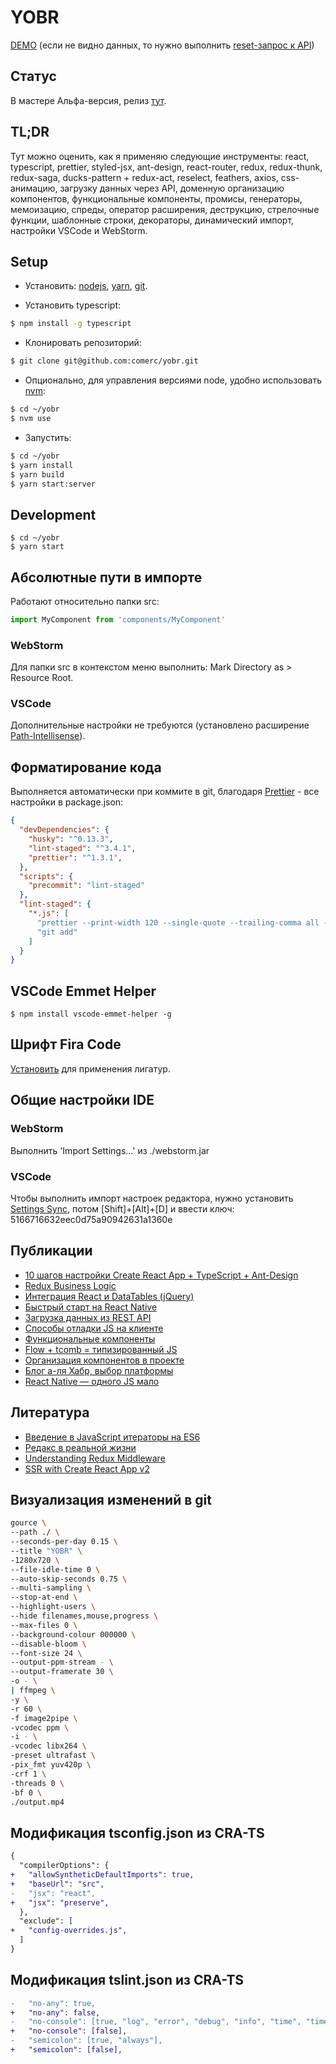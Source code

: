 # YOBR

[DEMO](https://yobr.now.sh/) (если не видно данных, то нужно выполнить [reset-запрос к API](https://yobr-server.now.sh/posts/reset/))

## Статус 

В мастере Альфа-версия, релиз [тут](https://github.com/comerc/yobr/releases/tag/0.2.0).

## TL;DR

Тут можно оценить, как я применяю следующие инструменты: react, typescript, prettier, styled-jsx, ant-design, react-router, redux, redux-thunk, redux-saga, ducks-pattern + redux-act, reselect, feathers, axios, css-анимацию, загрузку данных через API, доменную организацию компонентов, функциональные компоненты, промисы, генераторы, мемоизацию, спреды, оператор расширения, деструкцию, стрелочные функции, шаблонные строки, декораторы, динамический импорт, настройки VSCode и WebStorm.

## Setup

- Установить: [nodejs](https://nodejs.org/), [yarn](https://yarnpkg.com/), [git](https://www.atlassian.com/git/tutorials/install-git).

- Установить typescript:
```bash
$ npm install -g typescript
```

- Клонировать репозиторий:
```bash
$ git clone git@github.com:comerc/yobr.git
```

- Опционально, для управления версиями node, удобно использовать [nvm](https://github.com/creationix/nvm):
```bash
$ cd ~/yobr
$ nvm use
```

- Запустить:
```bash
$ cd ~/yobr
$ yarn install
$ yarn build
$ yarn start:server
```

## Development

```
$ cd ~/yobr
$ yarn start
```

## Абсолютные пути в импорте

Работают относительно папки src:
```javascript
import MyComponent from 'components/MyComponent'
```

### WebStorm

Для папки src в контекстом меню выполнить: Mark Directory as > Resource Root.

### VSCode

Дополнительные настройки не требуются (установлено расширение [Path-Intellisense](https://marketplace.visualstudio.com/items?itemName=christian-kohler.path-intellisense)).

## Форматирование кода

Выполняется автоматически при коммите в git, благодаря [Prettier](https://github.com/prettier/prettier) - все настройки в package.json:
```json
{
  "devDependencies": {
    "husky": "^0.13.3",
    "lint-staged": "^3.4.1",
    "prettier": "^1.3.1",
  },
  "scripts": {
    "precommit": "lint-staged"
  },
  "lint-staged": {
    "*.js": [
      "prettier --print-width 120 --single-quote --trailing-comma all --no-semi --write",
      "git add"
    ]
  }
}
```

## VSCode Emmet Helper

```
$ npm install vscode-emmet-helper -g
```

## Шрифт Fira Code

[Установить](https://github.com/tonsky/FiraCode) для применения лигатур.

## Общие настройки IDE

### WebStorm

Выполнить 'Import Settings...' из ./webstorm.jar

### VSCode

Чтобы выполнить импорт настроек редактора, нужно установить [Settings Sync](https://marketplace.visualstudio.com/items?itemName=Shan.code-settings-sync), потом [Shift]+[Alt]+[D] и ввести ключ: 5166716632eec0d75a90942631a1360e

## Публикации

- [10 шагов настройки Create React App + TypeScript + Ant-Design](https://habrahabr.ru/post/334572/)
- [Redux Business Logic](https://habrahabr.ru/post/332146/)
- [Интеграция React и DataTables (jQuery)](https://habrahabr.ru/post/330656/)
- [Быстрый старт на React Native](https://habrahabr.ru/post/327668/)
- [Загрузка данных из REST API](https://habrahabr.ru/post/327422/)
- [Способы отладки JS на клиенте](https://habrahabr.ru/post/327190/)
- [Функциональные компоненты](https://habrahabr.ru/post/326610/)
- [Flow + tcomb = типизированный JS](https://habrahabr.ru/post/326538/)
- [Организация компонентов в проекте](https://habrahabr.ru/post/326018/)
- [Блог а-ля Хабр, выбор платформы](https://habrahabr.ru/post/325088/)
- [React Native — одного JS мало](https://habrahabr.ru/post/323214/)

## Литература

- [Введение в JavaScript итераторы на ES6](https://habrahabr.ru/post/264345/)
- [Редакс в реальной жизни](https://iamakulov.com/talks/redux-in-real-life/)
- [Understanding Redux Middleware](https://medium.com/@meagle/understanding-87566abcfb7a)
- [SSR with Create React App v2](https://medium.com/@benlu/ssr-with-create-react-app-v2-1b8b520681d9)

## Визуализация изменений в git

```bash
gource \
--path ./ \
--seconds-per-day 0.15 \
--title "YOBR" \
-1280x720 \
--file-idle-time 0 \
--auto-skip-seconds 0.75 \
--multi-sampling \
--stop-at-end \
--highlight-users \
--hide filenames,mouse,progress \
--max-files 0 \
--background-colour 000000 \
--disable-bloom \
--font-size 24 \
--output-ppm-stream - \
--output-framerate 30 \
-o - \
| ffmpeg \
-y \
-r 60 \
-f image2pipe \
-vcodec ppm \
-i - \
-vcodec libx264 \
-preset ultrafast \
-pix_fmt yuv420p \
-crf 1 \
-threads 0 \
-bf 0 \
./output.mp4
```

## Модификация tsconfig.json из CRA-TS

```diff
{
  "compilerOptions": {
+   "allowSyntheticDefaultImports": true,
+   "baseUrl": "src",
-   "jsx": "react",
+   "jsx": "preserve",
  },
  "exclude": [
+   "config-overrides.js",
  ]
}
```

## Модификация tslint.json из CRA-TS

```diff
-   "no-any": true,
+   "no-any": false,
-   "no-console": [true, "log", "error", "debug", "info", "time", "timeEnd", "trace"],
+   "no-console": [false],
-   "semicolon": [true, "always"],
+   "semicolon": [false],
```
